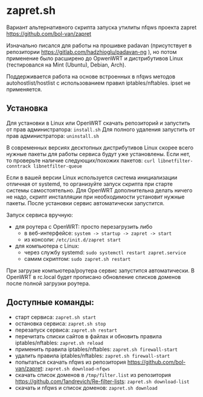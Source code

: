 # zapret.sh

Вариант альтернативного скрипта запуска утилиты nfqws проекта zapret https://github.com/bol-van/zapret

Изначально писался для работы на прошивке padavan (присутствует в репозитории https://gitlab.com/hadzhioglu/padavan-ng ), но потом применение было расширено до OpwenWRT и дистрибутивов Linux (тестировался на Mint (Ubuntu), Debian, Arch).

Поддерживается работа на основе встроенных в nfqws методов autohostlist/hostlist с использованием правил iptables/nftables. ipset не применяется.

## Установка

Для установки в Linux или OpenWRT скачать репозиторий и запустить от прав администратора: `install.sh`
Для полного удаления запустить от прав администратора: `uninstall.sh`

В современных версиях десктопных дистрибутивов Linux скорее всего нужные пакеты для работы сервиса будут уже установлены. Если нет, то проверьте наличие следующих/похожих пакетов: `curl libnetfilter-conntrack libnetfilter-queue`

Если в вашей версии Linux используется система инициализации отличная от systemd, то организуйте запуск скрипта при старте системы самостоятельно.
Для OpenWRT дополнительна делать ничего не надо, скрипт инсталляции при необходимости установит нужные пакеты.
После установки сервис автоматически запустится.

Запуск сервиса вручную:
- для роутера с OpenWRT: просто перезагрузить либо
  - в веб-интерфейсе: `system -> startup -> zapret -> start`
  - из консоли: `/etc/init.d/zapret start`
- для компьютера с Linux:
  - через службу systemd: `sudo systemctl restart zapret.service`
  - самим скриптом: `sudo zapret.sh restart`

При загрузке компьютера/роутера сервис запустится автоматически. В OpenWRT в rc.local будет прописано обновление списков доменов после полной загрузки роутера.

## Доступные команды:

- старт сервиса: `zapret.sh start`
- остановка сервиса: `zapret.sh stop`
- перезапуск сервиса: `zapret.sh restart`
- перечитать списки сайтов в файлах и обновить правила iptables/nftables: `zapret.sh reload`
- применить правила iptables/nftables: `zapret.sh firewall-start`
- удалить правила iptables/nftables: `zapret.sh firewall-start`
- попытаться скачать nfqws из репозитория https://github.com/bol-van/zapret: `zapret.sh download-nfqws`
- скачать список доменов в `/tmp/filter.list` из репозитория https://github.com/1andrevich/Re-filter-lists: `zapret.sh download-list`
- скачать и nfqws и список доменов: `zapret.sh download`
